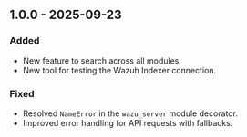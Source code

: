 ## 1.0.0 - 2025-09-23
### Added
- New feature to search across all modules.
- New tool for testing the Wazuh Indexer connection.
### Fixed
- Resolved `NameError` in the `wazu_server` module decorator.
- Improved error handling for API requests with fallbacks.